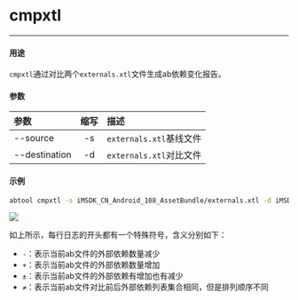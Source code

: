 # cmpxtl
---

#### 用途

`cmpxtl`通过对比两个`externals.xtl`文件生成ab依赖变化报告。

#### 参数

|参数|缩写|描述|
|:-|:-:|:-|
|--source|-s|`externals.xtl`基线文件|
|--destination|-d|`externals.xtl`对比文件|

#### 示例

```bash
abtool cmpxtl -s iMSDK_CN_Android_108_AssetBundle/externals.xtl -d iMSDK_CN_Android_145_AssetBundle/externals.xtl 
```

![](cmpxtl/cmpxtl.png)

如上所示，每行日志的开头都有一个特殊符号，含义分别如下：
- `-`：表示当前ab文件的外部依赖数量减少
- `+`：表示当前ab文件的外部依赖数量增加
- `±`：表示当前ab文件的外部依赖有增加也有减少
- `≠`：表示当前ab文件对比前后外部依赖列表集合相同，但是排列顺序不同
